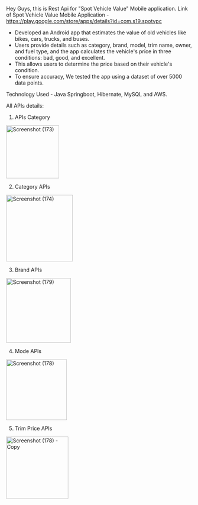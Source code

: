 Hey Guys, this is Rest Api for "Spot Vehicle Value" Mobile application.
Link of Spot Vehicle Value Mobile Application - https://play.google.com/store/apps/details?id=com.s19.spotvpc


- Developed an Android app that estimates the value of old vehicles like bikes, cars, trucks, and buses. 
- Users provide details such as category, brand, model, trim name, owner, and fuel type, and the app calculates the vehicle's price in three conditions: bad, good, and excellent. 
- This allows users to determine the price based on their vehicle's condition. 
- To ensure accuracy, We tested the app using a dataset of over 5000 data points.

Technology Used - Java Springboot, Hibernate, MySQL and AWS.


All APIs details: 

1. APIs Category

<img width="143" alt="Screenshot (173)" src="https://github.com/shubhamsinghsatna/spotvpc_backend/assets/61536002/558e8189-4385-4db8-9a38-b2ac729454b9">

2. Category APIs

<img width="180" alt="Screenshot (174)" src="https://github.com/shubhamsinghsatna/spotvpc_backend/assets/61536002/d202b707-7b33-4190-8fb3-3ea155ae10bd">

3. Brand APIs

<img width="175" alt="Screenshot (179)" src="https://github.com/shubhamsinghsatna/spotvpc_backend/assets/61536002/427ffb2d-1f55-4190-9ebe-b3317e7c71a9">

4. Mode APIs

<img width="164" alt="Screenshot (178)" src="https://github.com/shubhamsinghsatna/spotvpc_backend/assets/61536002/863690ca-8bf1-43a7-828d-634ef333757d">

5. Trim Price APIs

<img width="168" alt="Screenshot (178) - Copy" src="https://github.com/shubhamsinghsatna/spotvpc_backend/assets/61536002/7f786775-fc2a-4084-9a96-ecfa3a46b465">





